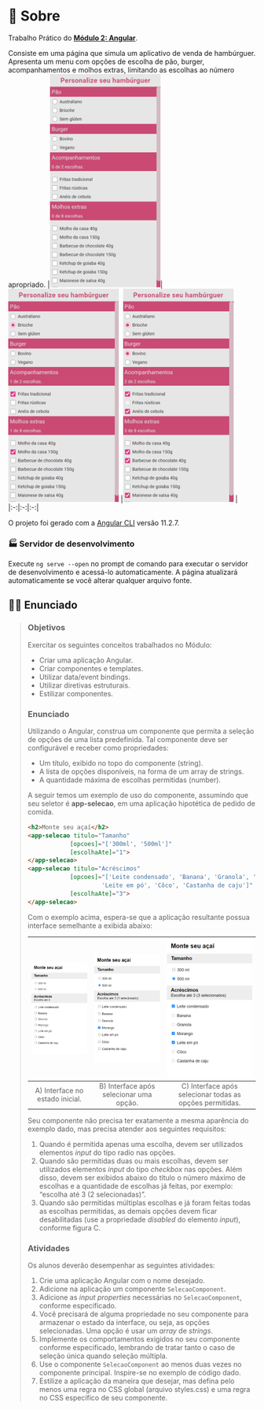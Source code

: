 # 📃 Sobre

Trabalho Prático do [**Módulo 2: Angular**](../).

Consiste em uma página que simula um aplicativo de venda de hambúrguer. Apresenta um menu com opções de escolha de pão, burger, acompanhamentos e molhos extras, limitando as escolhas ao número apropriado.
|[<img src="../../image/modulo-2/trabalho-pratico1.png" alt="Interface do trabalho prático completo" width="225px">](../../image/modulo-2/trabalho-pratico1.png)|[<img src="../../image/modulo-2/trabalho-pratico2.png" alt="Interface do trabalho prático completo" width="225px">](../../image/modulo-2/trabalho-pratico2.png) |[<img src="../../image/modulo-2/trabalho-pratico3.png" alt="Interface do trabalho prático completo" width="225px">](../../image/modulo-2/trabalho-pratico3.png) |
|:-:|:-:|:-:|


O projeto foi gerado com a [Angular CLI](https://github.com/angular/angular-cli) versão 11.2.7.

###  🏭 Servidor de desenvolvimento

Execute `ng serve --open` no prompt de comando para executar o servidor de desenvolvimento e acessá-lo automaticamente. A página atualizará automaticamente se você alterar qualquer arquivo fonte.

## 👨‍🏫 Enunciado

>### Objetivos
>
>Exercitar os seguintes conceitos trabalhados no Módulo:
>
>- Criar uma aplicação Angular.
>- Criar componentes e templates.
>- Utilizar data/event bindings.
>- Utilizar diretivas estruturais.
>- Estilizar componentes.
>
>### Enunciado
>
>Utilizando o Angular, construa um componente que permita a seleção de opções de uma lista predefinida. Tal componente deve ser configurável e receber como propriedades:
>
>- Um título, exibido no topo do componente (string).
>- A lista de opções disponíveis, na forma de um array de strings.
>- A quantidade máxima de escolhas permitidas (number).
>
>A seguir temos um exemplo de uso do componente, assumindo que seu seletor é **app-selecao**, em uma aplicação hipotética de pedido de comida.
>
>```html
><h2>Monte seu açaí</h2>
><app-selecao titulo="Tamanho"
>             [opcoes]="['300ml', '500ml']"
>             [escolhaAte]="1">
></app-selecao>
><app-selecao titulo="Acréscimos"
>             [opcoes]="['Leite condensado', 'Banana', 'Granola', 'Morango',
>                      'Leite em pó', 'Côco', 'Castanha de caju']"
>             [escolhaAte]="3">
></app-selecao>
>```
>
>Com o exemplo acima, espera-se que a aplicação resultante possua interface semelhante a exibida abaixo:
>
>| [<img src="../../image/modulo-2/exemplo-trabalho-pratico1.png" alt="Exemplo de interface do trabalho prático 1" width="225px">](../../image/modulo-2/exemplo-trabalho-pratico1.png) | [<img src="../../image/modulo-2/exemplo-trabalho-pratico2.png" alt="Exemplo de interface do trabalho prático 2" width="225px">](../../image/modulo-2/exemplo-trabalho-pratico2.png) | [<img src="../../image/modulo-2/exemplo-trabalho-pratico3.png" alt="Exemplo de interface do trabalho prático 3" width="225px">](../../image/modulo-2/exemplo-trabalho-pratico3.png) |
>| :----------------------------------------------------------: | :----------------------------------------------------------: | :----------------------------------------------------------: |
>|               A) Interface no estado inicial.                |           B) Interface após selecionar uma opção.            |   C) Interface após selecionar todas as opções permitidas.   |
>
>Seu componente não precisa ter exatamente a mesma aparência do exemplo dado, mas precisa atender aos seguintes requisitos:
>
>1. Quando é permitida apenas uma escolha, devem ser utilizados elementos *input* do tipo radio nas opções.
>2. Quando são permitidas duas ou mais escolhas, devem ser utilizados elementos *input* do tipo *checkbox* nas opções. Além disso, devem ser exibidos abaixo do título o número máximo de escolhas e a quantidade de escolhas já feitas, por exemplo: “escolha até 3 (2 selecionadas)”.
>3. Quando são permitidas múltiplas escolhas e já foram feitas todas as escolhas permitidas, as demais opções devem ficar desabilitadas (use a propriedade *disabled* do elemento *input*), conforme figura C.
>
>### Atividades
>
>Os alunos deverão desempenhar as seguintes atividades:
>
>1. Crie uma aplicação Angular com o nome desejado.
>2. Adicione na aplicação um componente `SelecaoComponent`.
>3. Adicione as *input properties* necessárias no `SelecaoComponent`, conforme especificado.
>4. Você precisará de alguma propriedade no seu componente para armazenar o estado da interface, ou seja, as opções selecionadas. Uma opção é usar um *array* de *strings*.
>5. Implemente os comportamentos exigidos no seu componente conforme especificado, lembrando de tratar tanto o caso de seleção única quando seleção múltipla.
>6. Use o componente `SelecaoComponent` ao menos duas vezes no componente principal. Inspire-se no exemplo de código dado.
>7. Estilize a aplicação da maneira que desejar, mas defina pelo menos uma regra no CSS global (arquivo styles.css) e uma regra no CSS específico de seu componente.
